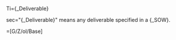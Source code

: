 Ti={_Deliverable}

sec="{_Deliverable}" means any deliverable specified in a {_SOW}.


=[G/Z/ol/Base]
